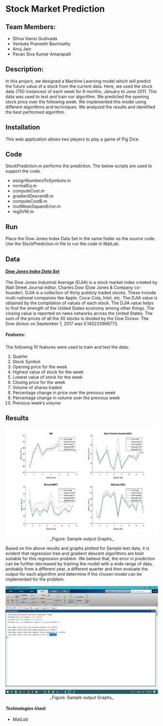 # Stock Market Prediction

## Team Members:
* Shiva Vamsi Gudivada
* Venkata Praneeth Bavirisetty
* Anuj Jain
* Pavan Siva Kumar Amarapalli

## Description:
In this project, we designed a Machine Learning model which will predict the future value of a stock from the current data. Here, we used the stock data (750 instances) of each week for 6 months, January to June 2011. This data was used to test and train our algorithm. We predicted the opening stock price over the following week. We implemented this model using different algorithms and techniques. We analyzed the results and identified the best performed algorithm.

## Installation
This web application allows two players to play a game of Pig Dice.

## Code
StockPrediction.m performs the prediction. The below scripts are used to support the code.

* assignNumbersToSymbols.m
* normalEq.m
* computeCost.m
* gradientDescentB.m
* computeCostB.m
* rootMeanSquareError.m
* regSVM.m

## Run
Place the Dow Jones Index Data Set in the same folder as the source code. Use the StockPrediction.m file to run the code in MatLab.

## Data
#### _[Dow Jones Index Data Set](https://archive.ics.uci.edu/ml/datasets/dow+jones+index)_
The Dow Jones Industrial Average (DJIA) is a stock market index created by Wall Street Journal editor, Charles Dow (Dow Jones & Company co-founder). DJIA is a collection of thirty publicly traded stocks. These include multi-national companies like Apple, Coca-Cola, Intel, etc. The DJIA value is obtained by the compilation of values of each stock. The DJIA value helps to find the strength of the United States economy among other things. The closing value is reported on news networks across the United States. The sum of the prices of all the 30 stocks is divided by the Dow Divisor. The Dow divisor on September 1, 2017 was 0.145233968773.
##### _Features:_
The following 10 features were used to train and test the data:
1. Quarter
2. Stock Symbol
3. Opening price for the week
4. Highest value of stock for the week
5. Lowest value of stock for the week
6. Closing price for the week
7. Volume of shares traded
8. Percentage change in price over the previous week
9. Percentage change in volume over the previous week
10. Previous week’s volume

## Results

<p align="center">
  <img src="sample-output-graphs.jpg" alt="sample-output-graphs" width="700" height="355">
  _Figure: Sample output Graphs_
</p>

Based on the above results and graphs plotted for Sample test data, it is evident that regression tree and gradient descent algorithms are best suitable for this regression problem.
We believe that, the error in prediction can be further decreased by training the model with a wide range of data, probably from a different year, a different quarter and then evaluate the output for each algorithm and determine if the chosen model can be implemented for the problem.

<p align="center">
  <img src="output-screenshot.jpg" alt="sample-output-graphs" width="700" height="355">
  _Figure: Sample output Graphs_
</p>

#### _Technologies Used:_
* _MatLab_
